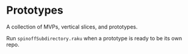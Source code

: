 # Prototypes
A collection of MVPs, vertical slices, and prototypes.

Run `spinoffSubdirectory.raku` when a prototype is ready to be its own repo.
